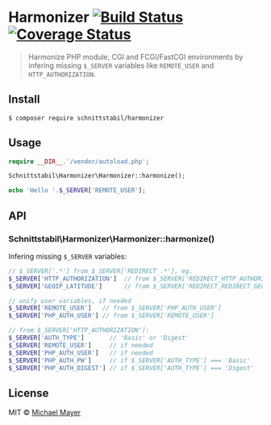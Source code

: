 # Harmonizer [![Build Status](https://travis-ci.org/schnittstabil/harmonizer.svg?branch=master)](https://travis-ci.org/schnittstabil/harmonizer) [![Coverage Status](https://coveralls.io/repos/schnittstabil/harmonizer/badge.svg?branch=master&service=github)](https://coveralls.io/github/schnittstabil/harmonizer?branch=master)

> Harmonize PHP module, CGI and FCGI/FastCGI environments by infering missing `$_SERVER` variables like `REMOTE_USER` and `HTTP_AUTHORIZATION`.


## Install

```
$ composer require schnittstabil/harmonizer
```


## Usage

```php
require __DIR__.'/vendor/autoload.php';

Schnittstabil\Harmonizer\Harmonizer::harmonize();

echo 'Hello '.$_SERVER['REMOTE_USER'];
```


## API

### Schnittstabil\Harmonizer\Harmonizer::harmonize()

Infering missing `$_SERVER` variables:

```php
// $_SERVER['.*'] from $_SERVER['REDIRECT_.*'], eg.
$_SERVER['HTTP_AUTHORIZATION']  // from $_SERVER['REDIRECT_HTTP_AUTHORIZATION'];
$_SERVER['GEOIP_LATITUDE']      // from $_SERVER['REDIRECT_REDIRECT_GEOIP_LATITUDE'];

// unify user variables, if needed
$_SERVER['REMOTE_USER']   // from $_SERVER['PHP_AUTH_USER']
$_SERVER['PHP_AUTH_USER'] // from $_SERVER['REMOTE_USER']

// from $_SERVER['HTTP_AUTHORIZATION']:
$_SERVER['AUTH_TYPE']       // 'Basic' or 'Digest'
$_SERVER['REMOTE_USER']     // if needed
$_SERVER['PHP_AUTH_USER']   // if needed
$_SERVER['PHP_AUTH_PW']     // if $_SERVER['AUTH_TYPE'] === 'Basic'
$_SERVER['PHP_AUTH_DIGEST'] // if $_SERVER['AUTH_TYPE'] === 'Digest'
```


## License

MIT © [Michael Mayer](http://schnittstabil.de)
